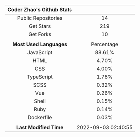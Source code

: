 | **Coder Zhao's Github Stats** | |
|:-:|:-:|
| Public Repositories | 14 |
| Get Stars | 219 |
| Get Forks | 10 |
| | |
| **Most Used Languages** | Percentage |
| JavaScript | 88.61% |
| HTML | 4.70% |
| CSS | 4.00% |
| TypeScript | 1.78% |
| SCSS | 0.32% |
| Vue | 0.26% |
| Shell | 0.15% |
| Ruby | 0.14% |
| Dockerfile | 0.03% |
| | |
| **Last Modified Time** | 2022-09-03 02:40:55 |